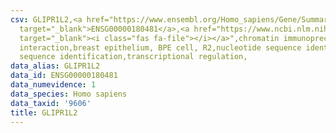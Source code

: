 ```yaml
---
csv: GLIPR1L2,<a href="https://www.ensembl.org/Homo_sapiens/Gene/Summary?db=core;g=ENSG00000180481"
  target="_blank">ENSG00000180481</a>,<a href="https://www.ncbi.nlm.nih.gov/pubmed/22863008"
  target="_blank"><i class="fas fa-file"></i></a>",chromatin immunoprecipitation assay,direct
  interaction,breast epithelium, BPE cell, R2,nucleotide sequence identification,nucleotide
  sequence identification,transcriptional regulation,
data_alias: GLIPR1L2
data_id: ENSG00000180481
data_numevidence: 1
data_species: Homo sapiens
data_taxid: '9606'
title: GLIPR1L2
---
```

